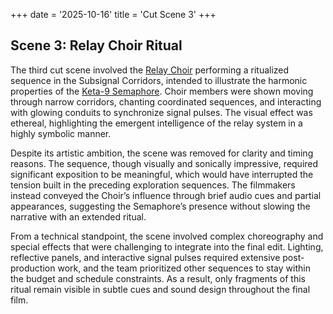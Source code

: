 +++
date = '2025-10-16'
title = 'Cut Scene 3'
+++

## Scene 3: Relay Choir Ritual

The third cut scene involved the [Relay Choir](/characters/relay-choir) performing a ritualized sequence in the Subsignal Corridors, intended to illustrate the harmonic properties of the [Keta-9 Semaphore](/characters/keta-9-semaphore-entity). Choir members were shown moving through narrow corridors, chanting coordinated sequences, and interacting with glowing conduits to synchronize signal pulses. The visual effect was ethereal, highlighting the emergent intelligence of the relay system in a highly symbolic manner.

Despite its artistic ambition, the scene was removed for clarity and timing reasons. The sequence, though visually and sonically impressive, required significant exposition to be meaningful, which would have interrupted the tension built in the preceding exploration sequences. The filmmakers instead conveyed the Choir’s influence through brief audio cues and partial appearances, suggesting the Semaphore’s presence without slowing the narrative with an extended ritual.

From a technical standpoint, the scene involved complex choreography and special effects that were challenging to integrate into the final edit. Lighting, reflective panels, and interactive signal pulses required extensive post-production work, and the team prioritized other sequences to stay within the budget and schedule constraints. As a result, only fragments of this ritual remain visible in subtle cues and sound design throughout the final film.
